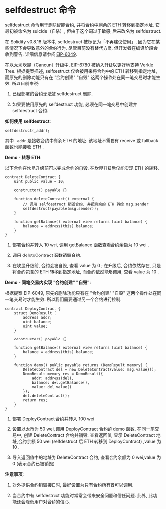 # selfdestruct 命令

selfdestruct 命令用于删除智能合约, 并将合约中剩余的 ETH 转移到指定地址. 它最初被命名为 suicide（自杀）, 但由于这个词过于敏感, 后来改名为 selfdestruct.

在 Solidity v0.8.18 版本中, selfdestruct 被标记为「不再建议使用」, 因为它在某些情况下会导致意外的合约行为. 尽管目前没有替代方案, 但开发者在编译阶段会收到警告, 详细信息请参阅 [EIP-6049](https://eips.ethereum.org/EIPS/eip-6049).

在以太坊坎昆（Cancun）升级中, [EIP-6780](https://eips.ethereum.org/EIPS/eip-6780) 被纳入升级以更好地支持 Verkle Tree. 根据提案描述, selfdestruct 仅会被用来将合约中的 ETH 转移到指定地址, 而原先的删除功能只有在 "合约创建" "自毁" 这两个操作处在同一笔交易时才能生效. 所以目前来说:

1. 已经部署的合约无法被 selfdestruct 删除.

2. 如果要使用原先的 selfdestruct 功能, 必须在同一笔交易中创建并 selfdestruct 合约.

**如何使用 selfdestruct**:

```solidity
selfdestruct(_addr);
```

其中 `_addr` 是接收合约中剩余 ETH 的地址. 该地址不需要有 receive 或 fallback 函数也能接收 ETH .

**Demo - 转移 ETH**:

以下合约在坎昆升级前可以完成合约的自毁, 在坎昆升级后仅能实现 ETH 的转移.

```solidity
contract DeleteContract {
    uint public value = 10;

    constructor() payable {}

    function deleteContract() external {
        // 调用 selfdestruct 销毁合约, 并把剩余的 ETH 转给 msg.sender
        selfdestruct(payable(msg.sender));
    }

    function getBalance() external view returns (uint balance) {
        balance = address(this).balance;
    }
}
```

1. 部署合约并转入 10 wei, 调用 getBalance 函数查看合约余额为 10 wei .

2. 调用 deleteContract 函数销毁合约.

3. 在坎昆升级前, 合约会被自毁, 查看 value 为 0 ; 在升级后, 合约依然存在, 只是将合约包含的 ETH 转移到指定地址, 而合约依然能够调用, 查看 value 为 10 .

**Demo - 同笔交易内实现 "合约创建" "自毁"**:

根据提案 EIP-6049, 原先的删除功能只有在 "合约创建" "自毁" 这两个操作处在同一笔交易时才能生效. 所以我们需要通过另一个合约进行控制.

```solidity
contract DeployContract {
    struct DemoResult {
        address addr;
        uint balance;
        uint value;
    }

    constructor() payable {}

    function getBalance() external view returns (uint balance) {
        balance = address(this).balance;
    }

    function demo() public payable returns (DemoResult memory) {
        DeleteContract del = new DeleteContract{value: msg.value}();
        DemoResult memory res = DemoResult({
            addr: address(del),
            balance: del.getBalance(),
            value: del.value()
        });
        del.deleteContract();
        return res;
    }
}
```

1. 部署 DeployContract 合约并转入 100 wei

2. 设置以太币为 50 wei, 调用 DeployContract 合约的 demo 函数. 在同一笔交易中, 创建 DeleteContract 合约并销毁. 查看返回值, 显示 DeleteContract 地址,合约余额 50 wei (selfdestruct 后 ETH 转移到 DeployContract) ,value 为 10 .

3. 导入返回值中的地址为 DeleteContract 合约, 查看合约余额为 0 wei,value 为 0 (表示合约已被销毁).

**注意事项**:

1.  对外提供合约销毁接口时, 最好设置为只有合约所有者可以调用.

2.  当合约中有 selfdestruct 功能时常常会带来安全问题和信任问题. 此外, 此功能还会降低用户对合约的信心.

<br><br>
